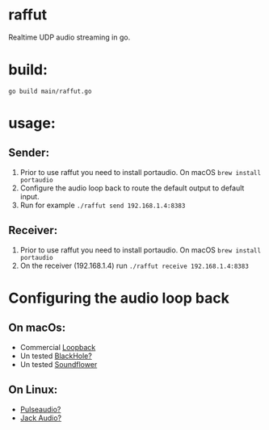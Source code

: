 # raffut
Realtime UDP audio streaming in go.

# build:
`go build main/raffut.go`

# usage:

## Sender:
1. Prior to use raffut you need to install portaudio. On macOS `brew install portaudio`
2. Configure the audio loop back to route the default output to default input.
3. Run for example `./raffut send 192.168.1.4:8383`

## Receiver:
1. Prior to use raffut you need to install portaudio. On macOS `brew install portaudio`
2. On the receiver (192.168.1.4) run `./raffut receive 192.168.1.4:8383`

# Configuring the audio loop back

## On macOs:
- Commercial [Loopback](https://rogueamoeba.com/loopback/)
- Un tested [BlackHole?](https://github.com/ExistentialAudio/BlackHole)
- Un tested [Soundflower](https://github.com/mattingalls/Soundflower)

## On Linux:
- [Pulseaudio?](https://gitlab.freedesktop.org/pulseaudio/pulseaudio)
- [Jack Audio?](https://jackaudio.org) 
